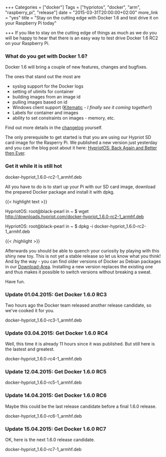 +++
Categories = ["docker"]
Tags = ["hypriotos", "docker", "arm", "raspberry_pi", "release"]
date = "2015-03-31T20:00:00+02:00"
more_link = "yes"
title = "Stay on the cutting edge with Docker 1.6 and test drive it on your Raspberry Pi today"

+++
If you like to stay on the cutting edge of things as much as we do you will be happy to hear that there is an easy way to test drive Docker 1.6 RC2 on your Raspberry Pi.
<!--more-->

### What do you get with Docker 1.6?
Docker 1.6 will bring a couple of new features, changes and bugfixes.

The ones that stand out the most are

- syslog support for the Docker logs
- setting of ulimits for container
- building images from an image id
- pulling images based on id
- Windows client support ([Kitematic](https://kitematic.com) - _I finally see it coming together!_)
- Labels for container and images
- ability to set constraints on images - memory, etc.

Find out more details in the [changelog](https://github.com/docker/docker/blob/v1.6.0-rc2/CHANGELOG.md) yourself.

The only prerequisite to get started is that you are using our Hypriot SD card image for the Rasperry Pi. We published a new version just yesterday and you can the blog post about it here: [HypriotOS: Back Again and Better then Ever](/post/hypriotos-back-again-with-docker-on-arm).

### Get it while it is still hot
docker-hypriot_1.6.0-rc2-1_armhf.deb

All you have to do is to start up your Pi with our SD card image, download the prepared Docker package and install it with dpkg.

{{< highlight text >}}

HypriotOS: root@black-pearl in ~
$ wget http://downloads.hypriot.com/docker-hypriot_1.6.0-rc2-1_armhf.deb

HypriotOS: root@black-pearl in ~
$ dpkg -i docker-hypriot_1.6.0-rc2-1_armhf.deb

{{< /highlight >}}

Afterwards you should be able to quench your curiosity by playing with this shiny new toy.
This is not yet a stable release so let us know what you think! And by the way - you can find older versions of Docker as Debian packages in our [Download-Area](/downloads/).
Installing a new version replaces the existing one and thus makes it possible to switch versions without breaking a sweat.

Have fun.

### Update 01.04.2015: Get Docker 1.6.0 RC3
Two hours ago the Docker team released another release candidate, so we've cooked it for you.

docker-hypriot_1.6.0-rc3-1_armhf.deb

### Update 03.04.2015: Get Docker 1.6.0 RC4
Well, this time it is already 11 hours since it was published. But still here is the lastest and greatest.

docker-hypriot_1.6.0-rc4-1_armhf.deb

### Update 12.04.2015: Get Docker 1.6.0 RC5
docker-hypriot_1.6.0-rc5-1_armhf.deb

### Update 14.04.2015: Get Docker 1.6.0 RC6
Maybe this could be the last release candidate before a final 1.6.0 release.

docker-hypriot_1.6.0-rc6-1_armhf.deb

### Update 15.04.2015: Get Docker 1.6.0 RC7
OK, here is the next 1.6.0 release candidate.

docker-hypriot_1.6.0-rc7-1_armhf.deb
